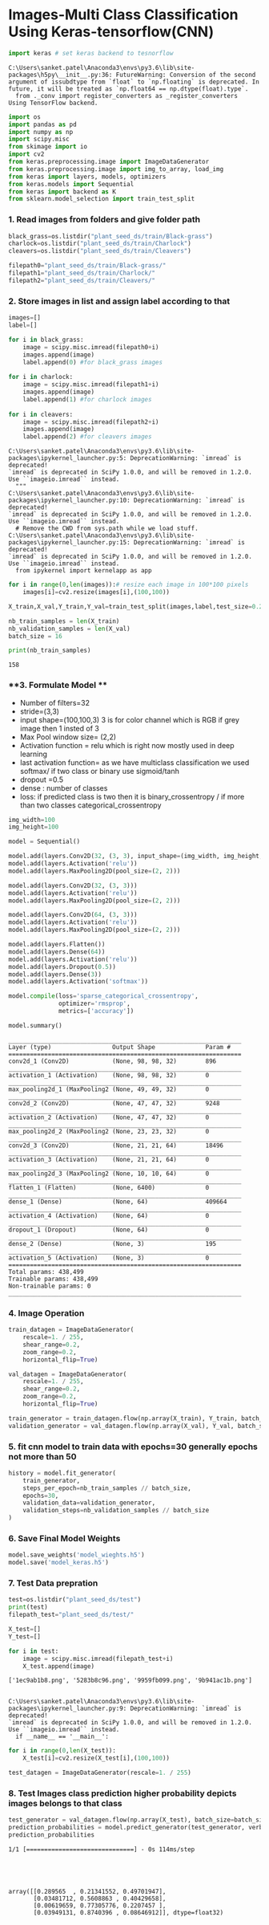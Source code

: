 
# Images-Multi Class Classification Using Keras-tensorflow(CNN)


```python
import keras # set keras backend to tesnorflow
```

    C:\Users\sanket.patel\Anaconda3\envs\py3.6\lib\site-packages\h5py\__init__.py:36: FutureWarning: Conversion of the second argument of issubdtype from `float` to `np.floating` is deprecated. In future, it will be treated as `np.float64 == np.dtype(float).type`.
      from ._conv import register_converters as _register_converters
    Using TensorFlow backend.
    


```python
import os
import pandas as pd
import numpy as np
import scipy.misc
from skimage import io
import cv2
from keras.preprocessing.image import ImageDataGenerator
from keras.preprocessing.image import img_to_array, load_img
from keras import layers, models, optimizers
from keras.models import Sequential
from keras import backend as K
from sklearn.model_selection import train_test_split
```

### **1. Read images from folders and give folder path**


```python
black_grass=os.listdir("plant_seed_ds/train/Black-grass")
charlock=os.listdir("plant_seed_ds/train/Charlock")
cleavers=os.listdir("plant_seed_ds/train/Cleavers")

filepath0="plant_seed_ds/train/Black-grass/"
filepath1="plant_seed_ds/train/Charlock/"
filepath2="plant_seed_ds/train/Cleavers/"
```

### **2. Store images in list and assign label according to that**


```python
images=[]
label=[]

for i in black_grass:
    image = scipy.misc.imread(filepath0+i)
    images.append(image)
    label.append(0) #for black_grass images
    
for i in charlock:
    image = scipy.misc.imread(filepath1+i)
    images.append(image)
    label.append(1) #for charlock images
    
for i in cleavers:
    image = scipy.misc.imread(filepath2+i)
    images.append(image)
    label.append(2) #for cleavers images
```

    C:\Users\sanket.patel\Anaconda3\envs\py3.6\lib\site-packages\ipykernel_launcher.py:5: DeprecationWarning: `imread` is deprecated!
    `imread` is deprecated in SciPy 1.0.0, and will be removed in 1.2.0.
    Use ``imageio.imread`` instead.
      """
    C:\Users\sanket.patel\Anaconda3\envs\py3.6\lib\site-packages\ipykernel_launcher.py:10: DeprecationWarning: `imread` is deprecated!
    `imread` is deprecated in SciPy 1.0.0, and will be removed in 1.2.0.
    Use ``imageio.imread`` instead.
      # Remove the CWD from sys.path while we load stuff.
    C:\Users\sanket.patel\Anaconda3\envs\py3.6\lib\site-packages\ipykernel_launcher.py:15: DeprecationWarning: `imread` is deprecated!
    `imread` is deprecated in SciPy 1.0.0, and will be removed in 1.2.0.
    Use ``imageio.imread`` instead.
      from ipykernel import kernelapp as app
    


```python
for i in range(0,len(images)):# resize each image in 100*100 pixels
    images[i]=cv2.resize(images[i],(100,100))
```


```python
X_train,X_val,Y_train,Y_val=train_test_split(images,label,test_size=0.2,random_state=1) #split data set to train and validation sets

```


```python
nb_train_samples = len(X_train)
nb_validation_samples = len(X_val)
batch_size = 16

print(nb_train_samples)
```

    158
    

### **3. Formulate Model **


* Number of filters=32
* stride=(3,3)
* input shape=(100,100,3) 3 is for color channel which is RGB if grey image then 1 insted of 3
* Max Pool window size= (2,2)
* Activation function = relu which is right now mostly used in deep learning
* last activation function= as we have multiclass classification we used softmax/ if two class or binary use sigmoid/tanh
* dropout =0.5
* dense : number of classes
* loss: if predicted class is two then it is binary_crossentropy / if more than two classes categorical_crossentropy






```python
img_width=100
img_height=100

model = Sequential()

model.add(layers.Conv2D(32, (3, 3), input_shape=(img_width, img_height, 3)))
model.add(layers.Activation('relu'))
model.add(layers.MaxPooling2D(pool_size=(2, 2)))

model.add(layers.Conv2D(32, (3, 3)))
model.add(layers.Activation('relu'))
model.add(layers.MaxPooling2D(pool_size=(2, 2)))

model.add(layers.Conv2D(64, (3, 3)))
model.add(layers.Activation('relu'))
model.add(layers.MaxPooling2D(pool_size=(2, 2)))

model.add(layers.Flatten())
model.add(layers.Dense(64))
model.add(layers.Activation('relu'))
model.add(layers.Dropout(0.5))
model.add(layers.Dense(3))
model.add(layers.Activation('softmax'))

model.compile(loss='sparse_categorical_crossentropy',
              optimizer='rmsprop',
              metrics=['accuracy'])

model.summary()
```

    _________________________________________________________________
    Layer (type)                 Output Shape              Param #   
    =================================================================
    conv2d_1 (Conv2D)            (None, 98, 98, 32)        896       
    _________________________________________________________________
    activation_1 (Activation)    (None, 98, 98, 32)        0         
    _________________________________________________________________
    max_pooling2d_1 (MaxPooling2 (None, 49, 49, 32)        0         
    _________________________________________________________________
    conv2d_2 (Conv2D)            (None, 47, 47, 32)        9248      
    _________________________________________________________________
    activation_2 (Activation)    (None, 47, 47, 32)        0         
    _________________________________________________________________
    max_pooling2d_2 (MaxPooling2 (None, 23, 23, 32)        0         
    _________________________________________________________________
    conv2d_3 (Conv2D)            (None, 21, 21, 64)        18496     
    _________________________________________________________________
    activation_3 (Activation)    (None, 21, 21, 64)        0         
    _________________________________________________________________
    max_pooling2d_3 (MaxPooling2 (None, 10, 10, 64)        0         
    _________________________________________________________________
    flatten_1 (Flatten)          (None, 6400)              0         
    _________________________________________________________________
    dense_1 (Dense)              (None, 64)                409664    
    _________________________________________________________________
    activation_4 (Activation)    (None, 64)                0         
    _________________________________________________________________
    dropout_1 (Dropout)          (None, 64)                0         
    _________________________________________________________________
    dense_2 (Dense)              (None, 3)                 195       
    _________________________________________________________________
    activation_5 (Activation)    (None, 3)                 0         
    =================================================================
    Total params: 438,499
    Trainable params: 438,499
    Non-trainable params: 0
    _________________________________________________________________
    

### 4. Image Operation


```python
train_datagen = ImageDataGenerator(
    rescale=1. / 255,
    shear_range=0.2,
    zoom_range=0.2,
    horizontal_flip=True)

val_datagen = ImageDataGenerator(
    rescale=1. / 255,
    shear_range=0.2,
    zoom_range=0.2,
    horizontal_flip=True)
```


```python
train_generator = train_datagen.flow(np.array(X_train), Y_train, batch_size=batch_size)
validation_generator = val_datagen.flow(np.array(X_val), Y_val, batch_size=batch_size)
```

### 5. fit cnn model to train data with epochs=30 generally epochs not more than 50


```python
history = model.fit_generator(
    train_generator, 
    steps_per_epoch=nb_train_samples // batch_size,
    epochs=30,
    validation_data=validation_generator,
    validation_steps=nb_validation_samples // batch_size
)
```

### 6. Save Final Model Weights


```python
model.save_weights('model_wieghts.h5')
model.save('model_keras.h5')
```

### 7. Test Data prepration


```python
test=os.listdir("plant_seed_ds/test")
print(test)
filepath_test="plant_seed_ds/test/"

X_test=[]
Y_test=[]

for i in test:
    image = scipy.misc.imread(filepath_test+i)
    X_test.append(image)
```

    ['1ec9ab1b8.png', '5283b8c96.png', '9959fb099.png', '9b941ac1b.png']
    

    C:\Users\sanket.patel\Anaconda3\envs\py3.6\lib\site-packages\ipykernel_launcher.py:9: DeprecationWarning: `imread` is deprecated!
    `imread` is deprecated in SciPy 1.0.0, and will be removed in 1.2.0.
    Use ``imageio.imread`` instead.
      if __name__ == '__main__':
    


```python
for i in range(0,len(X_test)):
    X_test[i]=cv2.resize(X_test[i],(100,100))
```


```python
test_datagen = ImageDataGenerator(rescale=1. / 255)
```

### 8. Test Images class prediction higher probability depicts images belongs to that class


```python
test_generator = val_datagen.flow(np.array(X_test), batch_size=batch_size)
prediction_probabilities = model.predict_generator(test_generator, verbose=1)
prediction_probabilities
```

    1/1 [==============================] - 0s 114ms/step
    




    array([[0.289565  , 0.21341552, 0.49701947],
           [0.03481712, 0.5608863 , 0.40429658],
           [0.00619659, 0.77305776, 0.2207457 ],
           [0.03949131, 0.8740396 , 0.08646912]], dtype=float32)


